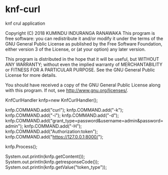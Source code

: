 # knf-curl
knf crul application

Copyright (C) 2018 KUMINDU INDURANGA RANAWAKA
This program is free software: you can redistribute it and/or modify
it under the terms of the GNU General Public License as published by
the Free Software Foundation, either version 3 of the License, or
(at your option) any later version.

This program is distributed in the hope that it will be useful,
but WITHOUT ANY WARRANTY; without even the implied warranty of
MERCHANTABILITY or FITNESS FOR A PARTICULAR PURPOSE.  See the
GNU General Public License for more details.

You should have received a copy of the GNU General Public License
along with this program.  If not, see <http://www.gnu.org/licenses/>.
       
        
KnfCurlHandler knfp=new KnfCurlHandler();

knfp.COMMAND.add("curl");
knfp.COMMAND.add("-k");
knfp.COMMAND.add("-i");
knfp.COMMAND.add("-d");
knfp.COMMAND.add("grant_type=password&username=admin&password=admin");
knfp.COMMAND.add("-H");
knfp.COMMAND.add("Authorization:token");
knfp.COMMAND.add("https://127.0.0.1:8000/");

knfp.Process();

System.out.println(knfp.getContent());
System.out.println(knfp.getresponseCode());
System.out.println(knfp.getValue("token_type"));
        
